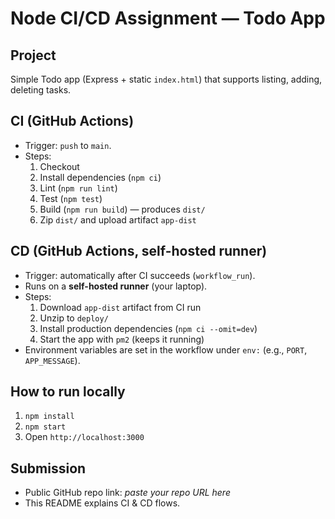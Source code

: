 # Node CI/CD Assignment — Todo App

## Project
Simple Todo app (Express + static `index.html`) that supports listing, adding, deleting tasks.

## CI (GitHub Actions)
- Trigger: `push` to `main`.
- Steps:
  1. Checkout
  2. Install dependencies (`npm ci`)
  3. Lint (`npm run lint`)
  4. Test (`npm test`)
  5. Build (`npm run build`) — produces `dist/`
  6. Zip `dist/` and upload artifact `app-dist`

## CD (GitHub Actions, self-hosted runner)
- Trigger: automatically after CI succeeds (`workflow_run`).
- Runs on a **self-hosted runner** (your laptop).
- Steps:
  1. Download `app-dist` artifact from CI run
  2. Unzip to `deploy/`
  3. Install production dependencies (`npm ci --omit=dev`)
  4. Start the app with `pm2` (keeps it running)
- Environment variables are set in the workflow under `env:` (e.g., `PORT`, `APP_MESSAGE`).

## How to run locally
1. `npm install`
2. `npm start`
3. Open `http://localhost:3000`

## Submission
- Public GitHub repo link: *paste your repo URL here*
- This README explains CI & CD flows.
